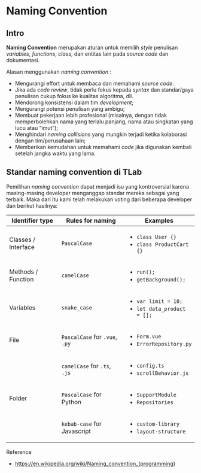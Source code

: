 # Naming Convention 

## Intro
**Naming Convention** merupakan aturan untuk memilih *style* penulisan *variables*, *functions*, *class*, dan entitas lain pada *source code* dan dokumentasi.

Alasan menggunakan *naming convention* :

* Mengurangi effort untuk membaca dan memahami *source code*.
* Jika ada *code review*, tidak perlu fokus kepada *syntax* dan standar/gaya penulisan cukup fokus ke kualitas algoritma, dll.
* Mendorong konsistensi dalam tim *development*;
* Mengurangi potensi penulisan yang ambigu;
* Membuat pekerjaan lebih profesional (misalnya, dengan tidak memperbolehkan nama yang terlalu panjang, nama atau singkatan yang lucu atau “imut”);
* Menghindari *naming collisions* yang mungkin terjadi ketika kolaborasi dengan tim/perusahaan lain;
* Memberikan kemudahan untuk memahami *code* jika digunakan kembali setelah jangka waktu yang lama.

## Standar naming convention di TLab

Pemilihan *naming convention* dapat menjadi isu yang kontroversial karena masing-masing developer menganggap standar mereka sebagai yang terbaik. Maka dari itu kami telah melakukan voting dari beberapa developer dan berikut hasilnya:


| Identifier type    	| Rules for naming	| Examples                                                           							|
|-----------------------|-------------------|-----------------------------------------------------------------------------------------------|
| Classes / Interface	| <code>PascalCase</code>		| <ul><li><code>class User {}</code></li><li><code>class ProductCart {}</code></li></ul>		|
| Methods / Function   	| <code>camelCase</code>		 	| <ul><li><code>run();</code></li><li><code>getBackground();</code></li></ul>	 				|
| Variables          	| <code>snake_case</code> 		| <ul><li><code>var limit = 10;</code></li><li><code>let data_product = [];</code></li></ul>	|
| File 				 	| <code>PascalCase</code> for <code>.vue</code>, <code>.py</code> 	| <ul><li><code>Form.vue</code></li><li><code>ErrorRepository.py</code></li></ul> 				|
|  				 	| <code>camelCase</code> for <code>.ts</code>, <code>.js</code>		| <ul><li><code>config.ts</code></li><li><code>scrollBehavior.js</code></li></ul> 				|
| Folder 				 	| <code>PascalCase</code> for Python 	| <ul><li><code>SupportModule</code></li><li><code>Repositories</code></li></ul> 				|
|  				 	| <code>kebab-case</code> for Javascript		| <ul><li><code>custom-library</code></li><li><code>layout-structure</code></li></ul> 				|

<!-- | File 				 	| KebabCase 		| <ul><li><code>user-profile.js</code></li><li><code>package-lock.json</code></li></ul>        	| -->

Reference
- https://en.wikipedia.org/wiki/Naming_convention_(programming)
